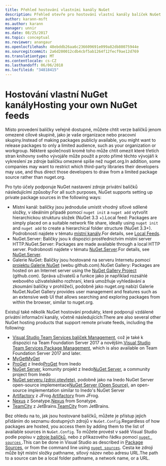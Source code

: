 ```yaml
---
title: Přehled hostování vlastními kanály NuGet
description: Přehled otevře pro hostování vlastní kanály balíček NuGet nebo Galerie místně nebo vzdáleně.
author: karann-msft
ms.author: karann
manager: unnir
ms.date: 08/25/2017
ms.topic: conceptual
ms.reviewer: anangaur
ms.openlocfilehash: 48ebddb26aa6c236609691e099a82db80075944e
ms.sourcegitcommit: 2a6d200012cdb4cbf5ab1264f12fecf9ae12d769
ms.translationtype: MT
ms.contentlocale: cs-CZ
ms.lasthandoff: 06/06/2018
ms.locfileid: "34818415"
---
```

# <a name="hosting-your-own-nuget-feeds"></a><span data-ttu-id="3b339-103">Hostování vlastní NuGet kanály</span><span class="sxs-lookup"><span data-stu-id="3b339-103">Hosting your own NuGet feeds</span></span>

<span data-ttu-id="3b339-104">Místo provedení balíčky veřejně dostupné, můžete chtít verze balíčků jenom omezené cílové skupině, jako je vaše organizace nebo pracovní skupiny.</span><span class="sxs-lookup"><span data-stu-id="3b339-104">Instead of making packages publicly available, you might want to release packages to only a limited audience, such as your organization or workgroup.</span></span> <span data-ttu-id="3b339-105">Některé společnosti kromě toho může chtít omezit které třetích stran knihovny svého vývojáře může použít a proto přímé těchto vývojáři k vykreslení ze zdroje balíčku omezené spíše než nuget.org.</span><span class="sxs-lookup"><span data-stu-id="3b339-105">In addition, some companies may want to restrict which third-party libraries their developers may use, and thus direct those developers to draw from a limited package source rather than nuget.org.</span></span>

<span data-ttu-id="3b339-106">Pro tyto účely podporuje NuGet nastavení zdroje privátní balíčků následujícími způsoby:</span><span class="sxs-lookup"><span data-stu-id="3b339-106">For all such purposes, NuGet supports setting up private package sources in the following ways:</span></span>

- <span data-ttu-id="3b339-107">Místní kanál: balíčky jsou jednoduše umístit vhodný síťové sdílené složky, v ideálním případě pomocí `nuget init` a `nuget add` vytvořit hierarchickou strukturu složek (NuGet 3.3 +).</span><span class="sxs-lookup"><span data-stu-id="3b339-107">Local feed: Packages are simply placed on a suitable network file share, ideally using `nuget init` and `nuget add` to create a hierarchical folder structure (NuGet 3.3+).</span></span> <span data-ttu-id="3b339-108">Podrobnosti najdete v tématu [místní kanály](../hosting-packages/local-feeds.md).</span><span class="sxs-lookup"><span data-stu-id="3b339-108">For details, see [Local Feeds](../hosting-packages/local-feeds.md).</span></span>
- <span data-ttu-id="3b339-109">NuGet.Server: Balíčky jsou k dispozici prostřednictvím místní server HTTP.</span><span class="sxs-lookup"><span data-stu-id="3b339-109">NuGet.Server: Packages are made available through a local HTTP server.</span></span> <span data-ttu-id="3b339-110">Podrobnosti najdete v tématu [NuGet.Server](../hosting-packages/nuget-server.md).</span><span class="sxs-lookup"><span data-stu-id="3b339-110">For details, see [NuGet.Server](../hosting-packages/nuget-server.md).</span></span>
- <span data-ttu-id="3b339-111">Galerie NuGet: Balíčky jsou hostované na serveru Internetu pomocí [projektu Galerie NuGet](https://github.com/NuGet/NuGetGallery#build-and-run-the-gallery-in-arbitrary-number-easy-steps) (webu github.com).</span><span class="sxs-lookup"><span data-stu-id="3b339-111">NuGet Gallery: Packages are hosted on an Internet server using the [NuGet Gallery Project](https://github.com/NuGet/NuGetGallery#build-and-run-the-gallery-in-arbitrary-number-easy-steps) (github.com).</span></span> <span data-ttu-id="3b339-112">Správa uživatelů a funkce jako je například rozsáhlé webového uživatelského rozhraní, která umožňuje vyhledávání a zkoumání balíčky v prohlížeči, podobně jako nuget.org nabízí Galerie NuGet.</span><span class="sxs-lookup"><span data-stu-id="3b339-112">NuGet Gallery provides user management and features such as an extensive web UI that allows searching and exploring packages from within the browser, similar to nuget.org.</span></span>

<span data-ttu-id="3b339-113">Existují také několik NuGet hostování produkty, které podporují vzdálené privátní informační kanály, včetně následujících:</span><span class="sxs-lookup"><span data-stu-id="3b339-113">There are also several other NuGet hosting products that support remote private feeds, including the following:</span></span>

- <span data-ttu-id="3b339-114">[Visual Studio Team Services balíček Management](https://www.visualstudio.com/docs/package/nuget/publish), což je také k dispozici na Team Foundation Server 2017 a novějším.</span><span class="sxs-lookup"><span data-stu-id="3b339-114">[Visual Studio Team Services Package Management](https://www.visualstudio.com/docs/package/nuget/publish), which is also available on Team Foundation Server 2017 and later.</span></span>
- [<span data-ttu-id="3b339-115">MyGet</span><span class="sxs-lookup"><span data-stu-id="3b339-115">MyGet</span></span>](http://myget.org)
- <span data-ttu-id="3b339-116">[ProGet](http://inedo.com/proget) z Inedo</span><span class="sxs-lookup"><span data-stu-id="3b339-116">[ProGet](http://inedo.com/proget) from Inedo</span></span>
- <span data-ttu-id="3b339-117">[NuGet Server](http://nugetserver.net/), komunity projekt z Inedo</span><span class="sxs-lookup"><span data-stu-id="3b339-117">[NuGet Server](http://nugetserver.net/), a community project from Inedo</span></span>
- <span data-ttu-id="3b339-118">[NuGet serveru (zdroj otevřete)](http://nuget-server.net), podobně jako na Inedo NuGet Server open-source implementace</span><span class="sxs-lookup"><span data-stu-id="3b339-118">[NuGet Server (Open Source)](http://nuget-server.net), an open-source implementation similar to Inedo's NuGet Server</span></span>
- <span data-ttu-id="3b339-119">[Artifactory](https://www.jfrog.com/artifactory/) z JFrog.</span><span class="sxs-lookup"><span data-stu-id="3b339-119">[Artifactory](https://www.jfrog.com/artifactory/) from JFrog.</span></span>
- <span data-ttu-id="3b339-120">[Nexus](http://www.sonatype.org/nexus/) z Sonatype.</span><span class="sxs-lookup"><span data-stu-id="3b339-120">[Nexus](http://www.sonatype.org/nexus/) from Sonatype.</span></span>
- <span data-ttu-id="3b339-121">[TeamCity](https://www.jetbrains.com/teamcity/) z JetBrains.</span><span class="sxs-lookup"><span data-stu-id="3b339-121">[TeamCity](https://www.jetbrains.com/teamcity/) from JetBrains.</span></span>

<span data-ttu-id="3b339-122">Bez ohledu na to, jak jsou hostované balíčků, můžete je přístup jejich přidáním do seznamu dostupných zdrojů v `NuGet.Config`.</span><span class="sxs-lookup"><span data-stu-id="3b339-122">Regardless of how packages are hosted, you access them by adding them to the list of available sources in `NuGet.Config`.</span></span> <span data-ttu-id="3b339-123">To můžete provést v sadě Visual Studio podle popisu v [zdroje balíčků](../tools/package-manager-ui.md#package-sources), nebo z příkazového řádku pomocí [ `nuget sources` ](../tools/cli-ref-sources.md).</span><span class="sxs-lookup"><span data-stu-id="3b339-123">This can be done in Visual Studio as described in [Package Sources](../tools/package-manager-ui.md#package-sources), or from the command line using [`nuget sources`](../tools/cli-ref-sources.md).</span></span> <span data-ttu-id="3b339-124">Cesta ke zdroji může být místní složky pathname, síťový název nebo adresu URL.</span><span class="sxs-lookup"><span data-stu-id="3b339-124">The path to a source can be a local folder pathname, a network name, or a URL.</span></span>
